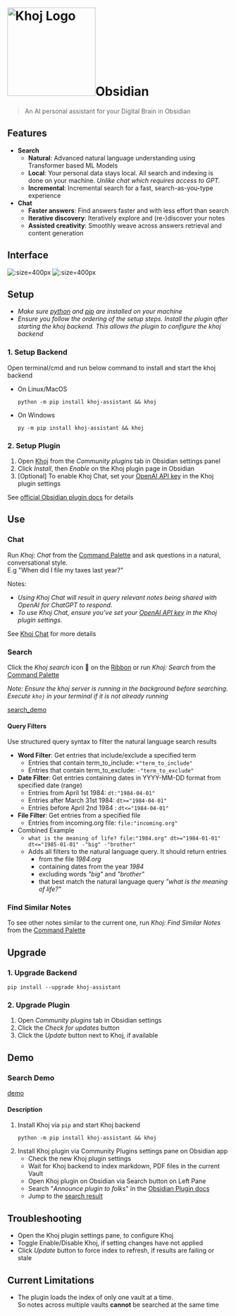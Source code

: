 <h1><img src="./assets/khoj-logo-sideways.svg" width="200" alt="Khoj Logo">Obsidian</h1>

> An AI personal assistant for your Digital Brain in Obsidian

## Features
- **Search**
  - **Natural**: Advanced natural language understanding using Transformer based ML Models
  - **Local**: Your personal data stays local. All search and indexing is done on your machine. *Unlike chat which requires access to GPT.*
  - **Incremental**: Incremental search for a fast, search-as-you-type experience
- **Chat**
  - **Faster answers**: Find answers faster and with less effort than search
  - **Iterative discovery**: Iteratively explore and (re-)discover your notes
  - **Assisted creativity**: Smoothly weave across answers retrieval and content generation

## Interface
![](./assets/khoj_search_on_obsidian.png ':size=400px')
![](./assets/khoj_chat_on_obsidian.png ':size=400px')


## Setup
- *Make sure [python](https://realpython.com/installing-python/) and [pip](https://pip.pypa.io/en/stable/installation/) are installed on your machine*
- *Ensure you follow the ordering of the setup steps. Install the plugin after starting the khoj backend. This allows the plugin to configure the khoj backend*

### 1. Setup Backend
Open terminal/cmd and run below command to install and start the khoj backend
- On Linux/MacOS
  ```shell
  python -m pip install khoj-assistant && khoj
  ```

- On Windows
  ```shell
  py -m pip install khoj-assistant && khoj
  ```

### 2. Setup Plugin
  1. Open [Khoj](https://obsidian.md/plugins?id=khoj) from the *Community plugins* tab in Obsidian settings panel
  2. Click *Install*, then *Enable* on the Khoj plugin page in Obsidian
  3. [Optional] To enable Khoj Chat, set your [OpenAI API key](https://platform.openai.com/account/api-keys) in the Khoj plugin settings

See [official Obsidian plugin docs](https://help.obsidian.md/Extending+Obsidian/Community+plugins) for details

## Use
### Chat
Run *Khoj: Chat* from the [Command Palette](https://help.obsidian.md/Plugins/Command+palette) and ask questions in a natural, conversational style.<br />
E.g "When did I file my taxes last year?"

Notes:
- *Using Khoj Chat will result in query relevant notes being shared with OpenAI for ChatGPT to respond.*
- *To use Khoj Chat, ensure you've set your [OpenAI API key](https://platform.openai.com/account/api-keys) in the Khoj plugin settings.*

See [Khoj Chat](/chat) for more details

### Search
Click the *Khoj search* icon 🔎 on the [Ribbon](https://help.obsidian.md/User+interface/Workspace/Ribbon) or run *Khoj: Search* from the [Command Palette](https://help.obsidian.md/Plugins/Command+palette)

*Note: Ensure the khoj server is running in the background before searching. Execute `khoj` in your terminal if it is not already running*

[search_demo](https://user-images.githubusercontent.com/6413477/218801155-cd67e8b4-a770-404a-8179-d6b61caa0f93.mp4 ':include :type=mp4')

#### Query Filters

Use structured query syntax to filter the natural language search results
- **Word Filter**: Get entries that include/exclude a specified term
  - Entries that contain term_to_include: `+"term_to_include"`
  - Entries that contain term_to_exclude: `-"term_to_exclude"`
- **Date Filter**: Get entries containing dates in YYYY-MM-DD format from specified date (range)
  - Entries from April 1st 1984: `dt:"1984-04-01"`
  - Entries after March 31st 1984: `dt>="1984-04-01"`
  - Entries before April 2nd 1984 : `dt<="1984-04-01"`
- **File Filter**: Get entries from a specified file
  - Entries from incoming.org file: `file:"incoming.org"`
- Combined Example
  - `what is the meaning of life? file:"1984.org" dt>="1984-01-01" dt<="1985-01-01" -"big" -"brother"`
  - Adds all filters to the natural language query. It should return entries
    - from the file *1984.org*
    - containing dates from the year *1984*
    - excluding words *"big"* and *"brother"*
    - that best match the natural language query *"what is the meaning of life?"*

### Find Similar Notes
To see other notes similar to the current one, run *Khoj: Find Similar Notes* from the [Command Palette](https://help.obsidian.md/Plugins/Command+palette)

## Upgrade
### 1. Upgrade Backend
  ```shell
  pip install --upgrade khoj-assistant
  ```
### 2. Upgrade Plugin
  1. Open *Community plugins* tab in Obsidian settings
  2. Click the *Check for updates* button
  3. Click the *Update* button next to Khoj, if available

## Demo
### Search Demo
[demo](https://github-production-user-asset-6210df.s3.amazonaws.com/6413477/240061700-3e33d8ea-25bb-46c8-a3bf-c92f78d0f56b.mp4 ':include :type=mp4')

#### Description

1. Install Khoj via `pip` and start Khoj backend
    ```shell
    python -m pip install khoj-assistant && khoj
    ```
2. Install Khoj plugin via Community Plugins settings pane on Obsidian app
    - Check the new Khoj plugin settings
    - Wait for Khoj backend to index markdown, PDF files in the current Vault
    - Open Khoj plugin on Obsidian via Search button on Left Pane
    - Search \"*Announce plugin to folks*\" in the [Obsidian Plugin docs](https://marcus.se.net/obsidian-plugin-docs/)
    - Jump to the [search result](https://marcus.se.net/obsidian-plugin-docs/publishing/submit-your-plugin)


## Troubleshooting
  - Open the Khoj plugin settings pane, to configure Khoj
  - Toggle Enable/Disable Khoj, if setting changes have not applied
  - Click *Update* button to force index to refresh, if results are failing or stale

## Current Limitations
- The plugin loads the index of only one vault at a time.<br/>
  So notes across multiple vaults **cannot** be searched at the same time
